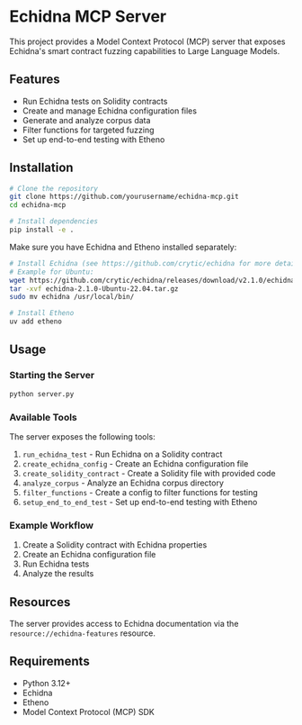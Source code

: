# Echidna MCP Server

This project provides a Model Context Protocol (MCP) server that exposes Echidna's smart contract fuzzing capabilities to Large Language Models.

## Features

- Run Echidna tests on Solidity contracts
- Create and manage Echidna configuration files
- Generate and analyze corpus data
- Filter functions for targeted fuzzing
- Set up end-to-end testing with Etheno

## Installation

```bash
# Clone the repository
git clone https://github.com/yourusername/echidna-mcp.git
cd echidna-mcp

# Install dependencies
pip install -e .
```

Make sure you have Echidna and Etheno installed separately:

```bash
# Install Echidna (see https://github.com/crytic/echidna for more details)
# Example for Ubuntu:
wget https://github.com/crytic/echidna/releases/download/v2.1.0/echidna-2.1.0-Ubuntu-22.04.tar.gz
tar -xvf echidna-2.1.0-Ubuntu-22.04.tar.gz
sudo mv echidna /usr/local/bin/

# Install Etheno
uv add etheno
```

## Usage

### Starting the Server

```bash
python server.py
```

### Available Tools

The server exposes the following tools:

1. `run_echidna_test` - Run Echidna on a Solidity contract
2. `create_echidna_config` - Create an Echidna configuration file
3. `create_solidity_contract` - Create a Solidity file with provided code
4. `analyze_corpus` - Analyze an Echidna corpus directory
5. `filter_functions` - Create a config to filter functions for testing
6. `setup_end_to_end_test` - Set up end-to-end testing with Etheno

### Example Workflow

1. Create a Solidity contract with Echidna properties
2. Create an Echidna configuration file
3. Run Echidna tests
4. Analyze the results

## Resources

The server provides access to Echidna documentation via the `resource://echidna-features` resource.

## Requirements

- Python 3.12+
- Echidna
- Etheno
- Model Context Protocol (MCP) SDK